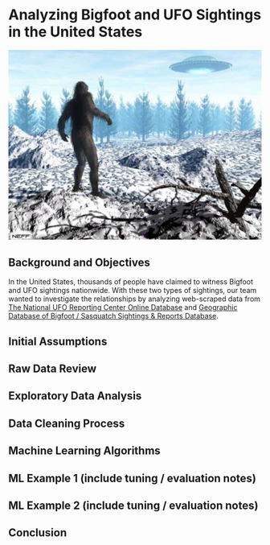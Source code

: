 # Analyzing Bigfoot and UFO Sightings in the United States

![Alt](./bigfoot_ufo.png)

## Background and Objectives

In the United States, thousands of people have claimed to witness Bigfoot and UFO sightings nationwide. With these two types of sightings, our team wanted to investigate the relationships by analyzing web-scraped data from [The National UFO Reporting Center Online Database](http://www.nuforc.org/webreports.html) and [Geographic Database of Bigfoot / Sasquatch Sightings & Reports Database](http://www.bfro.net/gdb/).


## Initial Assumptions

## Raw Data Review

## Exploratory Data Analysis 

## Data Cleaning Process

## Machine Learning Algorithms 

## ML Example 1 (include tuning / evaluation notes)

## ML Example 2 (include tuning / evaluation notes)

## Conclusion 
